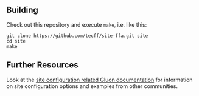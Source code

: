 ## Building

Check out this repository and execute `make`, i.e. like this:

    git clone https://github.com/tecff/site-ffa.git site
    cd site
    make

## Further Resources

Look at the [site configuration related Gluon documentation](http://gluon.readthedocs.org/en/v2016.2.3/user/site.html)
for information on site configuration options and examples from other communities.
